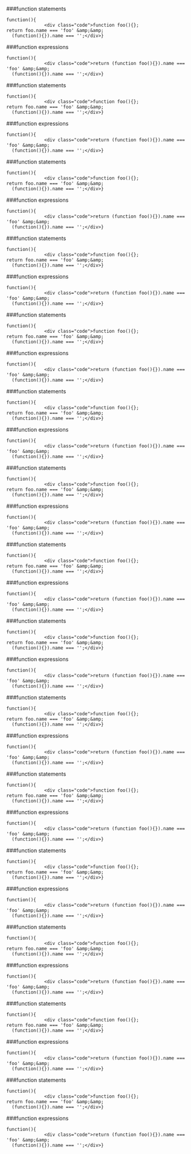 ###function statements
          
```
function(){
              <div class="code">function foo(){};
return foo.name === 'foo' &amp;&amp;
  (function(){}).name === '';</div>}
```
###function expressions
          
```
function(){
              <div class="code">return (function foo(){}).name === 'foo' &amp;&amp;
  (function(){}).name === '';</div>}
```
###function statements
          
```
function(){
              <div class="code">function foo(){};
return foo.name === 'foo' &amp;&amp;
  (function(){}).name === '';</div>}
```
###function expressions
          
```
function(){
              <div class="code">return (function foo(){}).name === 'foo' &amp;&amp;
  (function(){}).name === '';</div>}
```
###function statements
          
```
function(){
              <div class="code">function foo(){};
return foo.name === 'foo' &amp;&amp;
  (function(){}).name === '';</div>}
```
###function expressions
          
```
function(){
              <div class="code">return (function foo(){}).name === 'foo' &amp;&amp;
  (function(){}).name === '';</div>}
```
###function statements
          
```
function(){
              <div class="code">function foo(){};
return foo.name === 'foo' &amp;&amp;
  (function(){}).name === '';</div>}
```
###function expressions
          
```
function(){
              <div class="code">return (function foo(){}).name === 'foo' &amp;&amp;
  (function(){}).name === '';</div>}
```
###function statements
          
```
function(){
              <div class="code">function foo(){};
return foo.name === 'foo' &amp;&amp;
  (function(){}).name === '';</div>}
```
###function expressions
          
```
function(){
              <div class="code">return (function foo(){}).name === 'foo' &amp;&amp;
  (function(){}).name === '';</div>}
```
###function statements
          
```
function(){
              <div class="code">function foo(){};
return foo.name === 'foo' &amp;&amp;
  (function(){}).name === '';</div>}
```
###function expressions
          
```
function(){
              <div class="code">return (function foo(){}).name === 'foo' &amp;&amp;
  (function(){}).name === '';</div>}
```
###function statements
          
```
function(){
              <div class="code">function foo(){};
return foo.name === 'foo' &amp;&amp;
  (function(){}).name === '';</div>}
```
###function expressions
          
```
function(){
              <div class="code">return (function foo(){}).name === 'foo' &amp;&amp;
  (function(){}).name === '';</div>}
```
###function statements
          
```
function(){
              <div class="code">function foo(){};
return foo.name === 'foo' &amp;&amp;
  (function(){}).name === '';</div>}
```
###function expressions
          
```
function(){
              <div class="code">return (function foo(){}).name === 'foo' &amp;&amp;
  (function(){}).name === '';</div>}
```
###function statements
          
```
function(){
              <div class="code">function foo(){};
return foo.name === 'foo' &amp;&amp;
  (function(){}).name === '';</div>}
```
###function expressions
          
```
function(){
              <div class="code">return (function foo(){}).name === 'foo' &amp;&amp;
  (function(){}).name === '';</div>}
```
###function statements
          
```
function(){
              <div class="code">function foo(){};
return foo.name === 'foo' &amp;&amp;
  (function(){}).name === '';</div>}
```
###function expressions
          
```
function(){
              <div class="code">return (function foo(){}).name === 'foo' &amp;&amp;
  (function(){}).name === '';</div>}
```
###function statements
          
```
function(){
              <div class="code">function foo(){};
return foo.name === 'foo' &amp;&amp;
  (function(){}).name === '';</div>}
```
###function expressions
          
```
function(){
              <div class="code">return (function foo(){}).name === 'foo' &amp;&amp;
  (function(){}).name === '';</div>}
```
###function statements
          
```
function(){
              <div class="code">function foo(){};
return foo.name === 'foo' &amp;&amp;
  (function(){}).name === '';</div>}
```
###function expressions
          
```
function(){
              <div class="code">return (function foo(){}).name === 'foo' &amp;&amp;
  (function(){}).name === '';</div>}
```
###function statements
          
```
function(){
              <div class="code">function foo(){};
return foo.name === 'foo' &amp;&amp;
  (function(){}).name === '';</div>}
```
###function expressions
          
```
function(){
              <div class="code">return (function foo(){}).name === 'foo' &amp;&amp;
  (function(){}).name === '';</div>}
```
###function statements
          
```
function(){
              <div class="code">function foo(){};
return foo.name === 'foo' &amp;&amp;
  (function(){}).name === '';</div>}
```
###function expressions
          
```
function(){
              <div class="code">return (function foo(){}).name === 'foo' &amp;&amp;
  (function(){}).name === '';</div>}
```
###function statements
          
```
function(){
              <div class="code">function foo(){};
return foo.name === 'foo' &amp;&amp;
  (function(){}).name === '';</div>}
```
###function expressions
          
```
function(){
              <div class="code">return (function foo(){}).name === 'foo' &amp;&amp;
  (function(){}).name === '';</div>}
```
